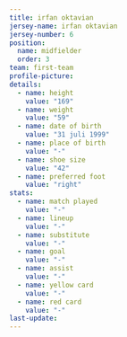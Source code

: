 ```yaml
---
title: irfan oktavian
jersey-name: irfan oktavian
jersey-number: 6
position: 
  name: midfielder
  order: 3
team: first-team
profile-picture:
details:
  - name: height
    value: "169"
  - name: weight
    value: "59"
  - name: date of birth
    value: "31 juli 1999"
  - name: place of birth
    value: "-"
  - name: shoe size
    value: "42"
  - name: preferred foot
    value: "right"
stats:
  - name: match played
    value: "-"
  - name: lineup
    value: "-"
  - name: substitute
    value: "-"
  - name: goal
    value: "-"
  - name: assist
    value: "-"
  - name: yellow card
    value: "-"
  - name: red card
    value: "-"
last-update:
---
```

